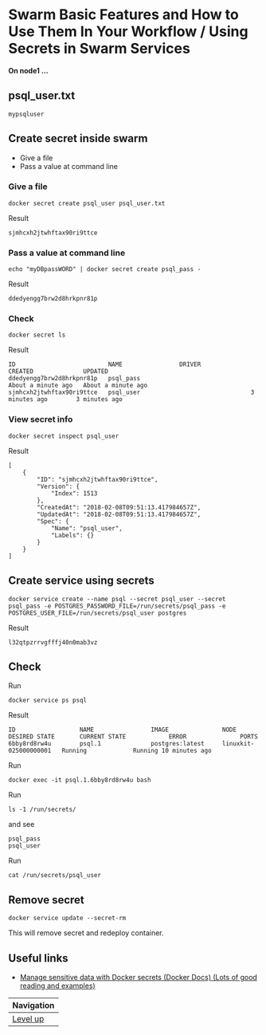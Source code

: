 # Swarm Basic Features and How to Use Them In Your Workflow / Using Secrets in Swarm Services #

**On node1 ...**

## psql_user.txt ##

    mypsqluser

## Create secret inside swarm ##

* Give a file
* Pass a value at command line

### Give a file ###

    docker secret create psql_user psql_user.txt

Result

    sjmhcxh2jtwhftax90ri9ttce    

### Pass a value at command line ###

    echo "myDBpassWORD" | docker secret create psql_pass -

Result

    ddedyengg7brw2d8hrkpnr81p

### Check ###

    docker secret ls

Result

    ID                          NAME                DRIVER              CREATED              UPDATED
    ddedyengg7brw2d8hrkpnr81p   psql_pass                               About a minute ago   About a minute ago
    sjmhcxh2jtwhftax90ri9ttce   psql_user                               3 minutes ago        3 minutes ago

### View secret info ###

    docker secret inspect psql_user

Result
    
    [
        {
            "ID": "sjmhcxh2jtwhftax90ri9ttce",
            "Version": {
                "Index": 1513
            },
            "CreatedAt": "2018-02-08T09:51:13.417984657Z",
            "UpdatedAt": "2018-02-08T09:51:13.417984657Z",
            "Spec": {
                "Name": "psql_user",
                "Labels": {}
            }
        }
    ]

## Create service using secrets ##

    docker service create --name psql --secret psql_user --secret psql_pass -e POSTGRES_PASSWORD_FILE=/run/secrets/psql_pass -e POSTGRES_USER_FILE=/run/secrets/psql_user postgres

Result

    l32qtpzrrvgfffj40n0mab3vz

## Check ##

Run

    docker service ps psql
    
Result

    ID                  NAME                IMAGE               NODE                    DESIRED STATE       CURRENT STATE            ERROR               PORTS
    6bby8rd8rw4u        psql.1              postgres:latest     linuxkit-025000000001   Running             Running 10 minutes ago          

Run
    
    docker exec -it psql.1.6bby8rd8rw4u bash
    
Run

    ls -1 /run/secrets/     

and see

    psql_pass
    psql_user

Run
 
    cat /run/secrets/psql_user

## Remove secret ##

    docker service update --secret-rm

This will remove secret and redeploy container.

## Useful links ##

* [Manage sensitive data with Docker secrets (Docker Docs) (Lots of good reading and examples)](https://docs.docker.com/engine/swarm/secrets/)

| Navigation               |
| ------------------------ |
| [Level up](../README.md) |
